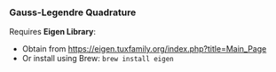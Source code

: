 ### Gauss-Legendre Quadrature

Requires **Eigen Library**:
- Obtain from https://eigen.tuxfamily.org/index.php?title=Main_Page
- Or install using Brew: `brew install eigen`
